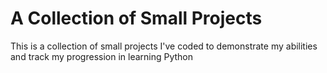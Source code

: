 # A Collection of Small Projects

This is a collection of small projects I've coded to demonstrate my abilities and track my progression in learning Python
